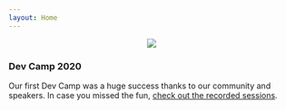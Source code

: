 ```yaml
---
layout: Home
---
```


<div align="center">
<image src="/DevCamp2020/Support_Files/Wilderness_Labs_Dev_Camp.svg"/>
</div>

### Dev Camp 2020

Our first Dev Camp was a huge success thanks to our community and speakers. In case you missed the fun, [check out the recorded sessions](/DevCamp2020).
